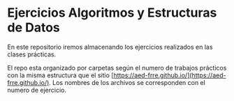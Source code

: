 # Ejercicios Algoritmos y Estructuras de Datos

En este repositorio iremos almacenando los ejercicios realizados en las clases prácticas.

El repo esta organizado por carpetas según el numero de trabajos prácticos con la misma estructura que el sitio
[https://aed-frre.github.io/](https://aed-frre.github.io/). Los nombres de los archivos se corresponden con el numero de ejercicio.
